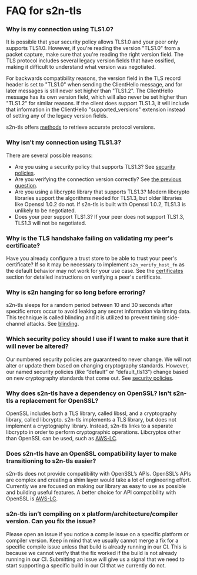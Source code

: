# FAQ for s2n-tls

### Why is my connection using TLS1.0?
It is possible that your security policy allows TLS1.0 and your peer only
supports TLS1.0. However, if you're reading the version "TLS1.0" from a packet
capture, make sure that you're reading the right version field. The TLS protocol
includes several legacy version fields that have ossified, making it difficult
to understand what version was negotiated.

For backwards compatibility reasons, the version field in the TLS record header
is set to "TLS1.0" when sending the ClientHello message, and for later messages
is still never set higher than "TLS1.2".
The ClientHello message has its own version field, which will also never be set
higher than "TLS1.2" for similar reasons.
If the client does support TLS1.3, it will include that information in the ClientHello
"supported_versions" extension instead of setting any of the legacy version fields.

s2n-tls offers [methods](usage-guide/topics/ch04-connection.md) to retrieve accurate protocol versions.

### Why isn't my connection using TLS1.3?
There are several possible reasons:
* Are you using a security policy that supports TLS1.3? See [security policies](usage-guide/topics/ch06-security-policies.md).
* Are you verifying the connection version correctly? See [the previous question](FAQ.md#why-is-my-connection-using-tls10).
* Are you using a libcrypto library that supports TLS1.3? Modern libcrypto libraries support the algorithms needed for TLS1.3, but older libraries like Openssl 1.0.2 do not. If s2n-tls is built with Openssl 1.0.2, TLS1.3 is unlikely to be negotiated. 
* Does your peer support TLS1.3? If your peer does not support TLS1.3, TLS1.3 will not be negotiated.

### Why is the TLS handshake failing on validating my peer's certificate?
Have you already configure a trust store to be able to trust your peer's certificate? If so it may be necessary to implement `s2n_verify_host_fn` as the default behavior may not work for your use case. See the [certificates](usage-guide/topics/ch09-certificates.md) section for detailed instructions on verifying a peer's certificate.

### Why is s2n hanging for so long before erroring?
s2n-tls sleeps for a random period between 10 and 30 seconds after specific errors occur to avoid leaking any secret information via timing data. This technique is called blinding and it is utilized to prevent timing side-channel attacks. See [blinding](usage-guide/topics/ch03-error-handling.md#blinding).

### Which security policy should I use if I want to make sure that it will never be altered?
Our numbered security policies are guaranteed to never change. We will not alter or update them based on changing cryptography standards. However, our named security policies (like “default” or “default_tls13”) change based on new cryptography standards that come out. See [security policies](usage-guide/topics/ch06-security-policies.md).

### Why does s2n-tls have a dependency on OpenSSL? Isn't s2n-tls a replacement for OpenSSL?
OpenSSL includes both a TLS library, called libssl, and a cryptography library, called libcrypto. s2n-tls implements a TLS library, but does not implement a cryptography library. Instead, s2n-tls links to a separate libcrypto in order to perform cryptographic operations. Libcryptos other than OpenSSL can be used, such as [AWS-LC](https://github.com/aws/aws-lc).

### Does s2n-tls have an OpenSSL compatibility layer to make transitioning to s2n-tls easier? 
s2n-tls does not provide compatibility with OpenSSL’s APIs. OpenSSL’s APIs are complex and creating a shim layer would take a lot of engineering effort. Currently we are focused on making our library as easy to use as possible and building useful features. A better choice for API compatibility with OpenSSL is [AWS-LC](https://github.com/aws/aws-lc).

### s2n-tls isn’t compiling on x platform/architecture/compiler version. Can you fix the issue?
Please open an issue if you notice a compile issue on a specific platform or compiler version. Keep in mind that we usually cannot merge a fix for a specific compile issue unless that build is already running in our CI. This is because we cannot verify that the fix worked if the build is not already running in our CI. Submitting an issue will give us a signal that we need to start supporting a specific build in our CI that we currently do not.
